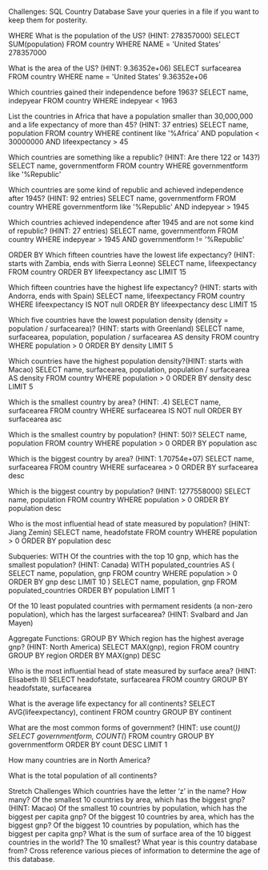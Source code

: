 Challenges: SQL Country Database
Save your queries in a file if you want to keep them for posterity.

WHERE
What is the population of the US? (HINT: 278357000)
SELECT SUM(population)
FROM country
WHERE NAME = 'United States'
278357000

What is the area of the US? (HINT: 9.36352e+06)
SELECT surfacearea
FROM country
WHERE name = 'United States'
9.36352e+06

Which countries gained their independence before 1963?
SELECT name, indepyear
FROM country
WHERE indepyear < 1963

List the countries in Africa that have a population smaller than 30,000,000 and a life expectancy of more than 45? (HINT: 37 entries)
SELECT name, population
FROM country
WHERE continent 
like '%Africa'
AND population < 30000000
AND lifeexpectancy > 45

Which countries are something like a republic? (HINT: Are there 122 or 143?)
SELECT name, governmentform
FROM country 
WHERE governmentform like '%Republic'

Which countries are some kind of republic and achieved independence after 1945? (HINT: 92 entries)
SELECT name, governmentform
FROM country 
WHERE governmentform like '%Republic'
AND indepyear > 1945

Which countries achieved independence after 1945 and are not some kind of republic? (HINT: 27 entries)
SELECT name, governmentform
FROM country 
WHERE indepyear > 1945
AND governmentform != '%Republic'


ORDER BY
Which fifteen countries have the lowest life expectancy? (HINT: starts with Zambia, ends with Sierra Leonne)
SELECT name, lifeexpectancy 
FROM country 
ORDER BY lifeexpectancy asc
LIMIT 15

Which fifteen countries have the highest life expectancy? (HINT: starts with Andorra, ends with Spain)
SELECT name, lifeexpectancy 
FROM country 
WHERE lifeexpectancy IS NOT null
ORDER BY lifeexpectancy desc
LIMIT 15

Which five countries have the lowest population density (density = population / surfacearea)? (HINT: starts with Greenland)
SELECT name, surfacearea, population,
population / surfacearea AS density
FROM country 
WHERE population > 0
ORDER BY density 
LIMIT 5

Which countries have the highest population density?(HINT: starts with Macao)
SELECT name, surfacearea, population,
population / surfacearea AS density
FROM country 
WHERE population > 0
ORDER BY density desc
LIMIT 5

Which is the smallest country by area? (HINT: .4)
SELECT name, surfacearea
FROM country 
WHERE surfacearea IS NOT null
ORDER BY surfacearea asc

Which is the smallest country by population? (HINT: 50)?
SELECT name, population
FROM country 
WHERE population > 0
ORDER BY population asc

Which is the biggest country by area? (HINT: 1.70754e+07)
SELECT name, surfacearea
FROM country 
WHERE surfacearea > 0
ORDER BY surfacearea desc

Which is the biggest country by population? (HINT: 1277558000)
SELECT name, population
FROM country 
WHERE population > 0
ORDER BY population desc

Who is the most influential head of state measured by population? (HINT: Jiang Zemin)
SELECT name, headofstate
FROM country 
WHERE population > 0
ORDER BY population desc


Subqueries: WITH
Of the countries with the top 10 gnp, which has the smallest population? (HINT: Canada)
WITH populated_countries AS (
SELECT name, population, gnp
FROM country 
WHERE population > 0
ORDER BY gnp desc
LIMIT 10
)
SELECT name, population, gnp 
FROM populated_countries
ORDER BY population
LIMIT 1

Of the 10 least populated countries with permament residents (a non-zero population), which has the largest surfacearea? (HINT: Svalbard and Jan Mayen)


Aggregate Functions: GROUP BY
Which region has the highest average gnp? (HINT: North America)
SELECT MAX(gnp), region
FROM country
GROUP BY region
ORDER BY MAX(gnp) DESC

Who is the most influential head of state measured by surface area? (HINT: Elisabeth II)
SELECT headofstate, surfacearea
FROM country
GROUP BY headofstate, surfacearea

What is the average life expectancy for all continents?
SELECT AVG(lifeexpectancy), continent
FROM country
GROUP BY continent

What are the most common forms of government? (HINT: use count(*))
SELECT governmentform, COUNT(*)
FROM country
GROUP BY governmentform
ORDER BY count DESC
LIMIT 1

How many countries are in North America?


What is the total population of all continents?





Stretch Challenges
Which countries have the letter ‘z’ in the name? How many?
Of the smallest 10 countries by area, which has the biggest gnp? (HINT: Macao)
Of the smallest 10 countries by population, which has the biggest per capita gnp?
Of the biggest 10 countries by area, which has the biggest gnp?
Of the biggest 10 countries by population, which has the biggest per capita gnp?
What is the sum of surface area of the 10 biggest countries in the world? The 10 smallest?
What year is this country database from? Cross reference various pieces of information to determine the age of this database.